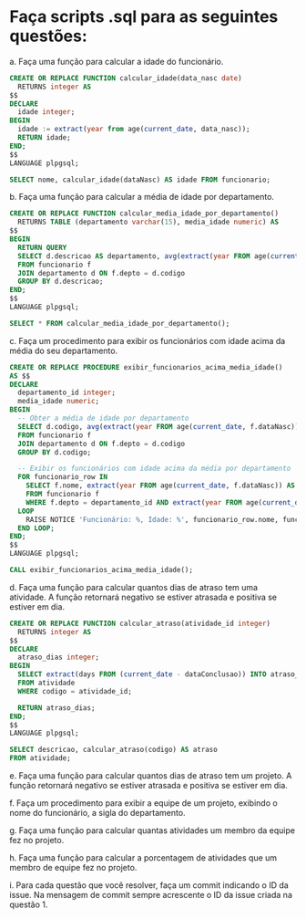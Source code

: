 # Faça scripts .sql para as seguintes questões:
a. Faça uma função para calcular a idade do funcionário.
~~~sql
CREATE OR REPLACE FUNCTION calcular_idade(data_nasc date)
  RETURNS integer AS
$$
DECLARE
  idade integer;
BEGIN
  idade := extract(year from age(current_date, data_nasc));
  RETURN idade;
END;
$$
LANGUAGE plpgsql;
~~~
~~~sql
SELECT nome, calcular_idade(dataNasc) AS idade FROM funcionario;
~~~


b. Faça uma função para calcular a média de idade por departamento.

~~~sql
CREATE OR REPLACE FUNCTION calcular_media_idade_por_departamento()
  RETURNS TABLE (departamento varchar(15), media_idade numeric) AS
$$
BEGIN
  RETURN QUERY
  SELECT d.descricao AS departamento, avg(extract(year FROM age(current_date, f.dataNasc))) AS media_idade
  FROM funcionario f
  JOIN departamento d ON f.depto = d.codigo
  GROUP BY d.descricao;
END;
$$
LANGUAGE plpgsql;
~~~
~~~sql
SELECT * FROM calcular_media_idade_por_departamento();
~~~

c. Faça um procedimento para exibir os funcionários com idade acima da média do seu
departamento.

~~~sql
CREATE OR REPLACE PROCEDURE exibir_funcionarios_acima_media_idade()
AS $$
DECLARE
  departamento_id integer;
  media_idade numeric;
BEGIN
  -- Obter a média de idade por departamento
  SELECT d.codigo, avg(extract(year FROM age(current_date, f.dataNasc))) INTO departamento_id, media_idade
  FROM funcionario f
  JOIN departamento d ON f.depto = d.codigo
  GROUP BY d.codigo;

  -- Exibir os funcionários com idade acima da média por departamento
  FOR funcionario_row IN
    SELECT f.nome, extract(year FROM age(current_date, f.dataNasc)) AS idade
    FROM funcionario f
    WHERE f.depto = departamento_id AND extract(year FROM age(current_date, f.dataNasc)) > media_idade
  LOOP
    RAISE NOTICE 'Funcionário: %, Idade: %', funcionario_row.nome, funcionario_row.idade;
  END LOOP;
END;
$$
LANGUAGE plpgsql;
~~~

~~~sql
CALL exibir_funcionarios_acima_media_idade();
~~~

d. Faça uma função para calcular quantos dias de atraso tem uma atividade. A função retornará
negativo se estiver atrasada e positiva se estiver em dia.

~~~sql
CREATE OR REPLACE FUNCTION calcular_atraso(atividade_id integer)
  RETURNS integer AS
$$
DECLARE
  atraso_dias integer;
BEGIN
  SELECT extract(days FROM (current_date - dataConclusao)) INTO atraso_dias
  FROM atividade
  WHERE codigo = atividade_id;

  RETURN atraso_dias;
END;
$$
LANGUAGE plpgsql;
~~~

~~~sql
SELECT descricao, calcular_atraso(codigo) AS atraso
FROM atividade;
~~~

e. Faça uma função para calcular quantos dias de atraso tem um projeto. A função retornará
negativo se estiver atrasada e positiva se estiver em dia.

f. Faça um procedimento para exibir a equipe de um projeto, exibindo o nome do funcionário, a
sigla do departamento.

g. Faça uma função para calcular quantas atividades um membro da equipe fez no projeto.

h. Faça uma função para calcular a porcentagem de atividades que um membro de equipe fez no
projeto.

i. Para cada questão que você resolver, faça um commit indicando o ID da issue. Na mensagem
de commit sempre acrescente o ID da issue criada na questão 1.